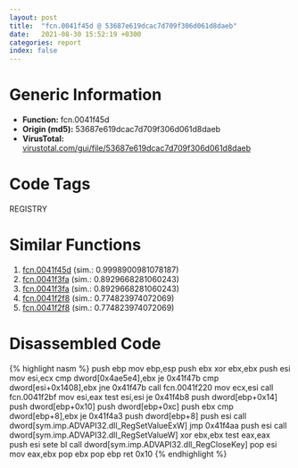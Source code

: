 ```yaml
---
layout: post
title:  "fcn.0041f45d @ 53687e619dcac7d709f306d061d8daeb"
date:   2021-08-30 15:52:19 +0300
categories: report
index: false
---
```


# Generic Information
- **Function:** fcn.0041f45d
- **Origin (md5):** 53687e619dcac7d709f306d061d8daeb
- **VirusTotal:** [virustotal.com/gui/file/53687e619dcac7d709f306d061d8daeb][virustotal_ref]

# Code Tags
<span class="tag" id="REGISTRY">REGISTRY</span>


# Similar Functions

1. [fcn.0041f45d][similar_1_ref] (sim.: 0.9998900981078187)
2. [fcn.0041f3fa][similar_2_ref] (sim.: 0.8929668281060243)
3. [fcn.0041f3fa][similar_3_ref] (sim.: 0.8929668281060243)
4. [fcn.0041f2f8][similar_4_ref] (sim.: 0.774823974072069)
5. [fcn.0041f2f8][similar_5_ref] (sim.: 0.774823974072069)


# Disassembled Code

{% highlight nasm %}
push ebp
mov ebp,esp
push ebx
xor ebx,ebx
push esi
mov esi,ecx
cmp dword[0x4ae5e4],ebx
je 0x41f47b
cmp dword[esi+0x1408],ebx
jne 0x41f47b
call fcn.0041f220
mov ecx,esi
call fcn.0041f2bf
mov esi,eax
test esi,esi
je 0x41f4b8
push dword[ebp+0x14]
push dword[ebp+0x10]
push dword[ebp+0xc]
push ebx
cmp dword[ebp+8],ebx
je 0x41f4a3
push dword[ebp+8]
push esi
call dword[sym.imp.ADVAPI32.dll_RegSetValueExW]
jmp 0x41f4aa
push esi
call dword[sym.imp.ADVAPI32.dll_RegSetValueW]
xor ebx,ebx
test eax,eax
push esi
sete bl
call dword[sym.imp.ADVAPI32.dll_RegCloseKey]
pop esi
mov eax,ebx
pop ebx
pop ebp
ret 0x10
{% endhighlight %}


[similar_1_ref]: /report/fcn.0041f45d@ba5ec83721de3ca10b3c9583f3b2c6a1
[similar_2_ref]: /report/fcn.0041f3fa@53687e619dcac7d709f306d061d8daeb
[similar_3_ref]: /report/fcn.0041f3fa@ba5ec83721de3ca10b3c9583f3b2c6a1
[similar_4_ref]: /report/fcn.0041f2f8@ba5ec83721de3ca10b3c9583f3b2c6a1
[similar_5_ref]: /report/fcn.0041f2f8@53687e619dcac7d709f306d061d8daeb
[virustotal_ref]: https://www.virustotal.com/gui/file/53687e619dcac7d709f306d061d8daeb
